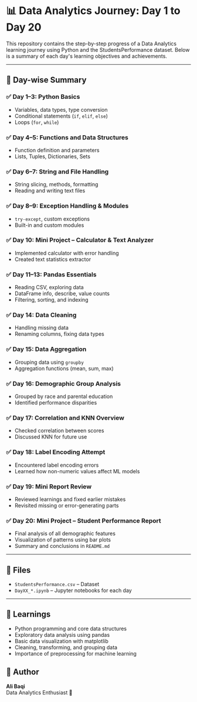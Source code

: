 # 📊 Data Analytics Journey: Day 1 to Day 20

This repository contains the step-by-step progress of a Data Analytics learning journey using Python and the StudentsPerformance dataset. Below is a summary of each day's learning objectives and achievements.

---

## 📅 Day-wise Summary

### ✅ Day 1–3: Python Basics
- Variables, data types, type conversion
- Conditional statements (`if`, `elif`, `else`)
- Loops (`for`, `while`)

### ✅ Day 4–5: Functions and Data Structures
- Function definition and parameters
- Lists, Tuples, Dictionaries, Sets

### ✅ Day 6–7: String and File Handling
- String slicing, methods, formatting
- Reading and writing text files

### ✅ Day 8–9: Exception Handling & Modules
- `try-except`, custom exceptions
- Built-in and custom modules

### ✅ Day 10: Mini Project – Calculator & Text Analyzer
- Implemented calculator with error handling
- Created text statistics extractor

### ✅ Day 11–13: Pandas Essentials
- Reading CSV, exploring data
- DataFrame info, describe, value counts
- Filtering, sorting, and indexing

### ✅ Day 14: Data Cleaning
- Handling missing data
- Renaming columns, fixing data types

### ✅ Day 15: Data Aggregation
- Grouping data using `groupby`
- Aggregation functions (mean, sum, max)

### ✅ Day 16: Demographic Group Analysis
- Grouped by race and parental education
- Identified performance disparities

### ✅ Day 17: Correlation and KNN Overview
- Checked correlation between scores
- Discussed KNN for future use

### ✅ Day 18: Label Encoding Attempt
- Encountered label encoding errors
- Learned how non-numeric values affect ML models

### ✅ Day 19: Mini Report Review
- Reviewed learnings and fixed earlier mistakes
- Revisited missing or error-generating parts

### ✅ Day 20: Mini Project – Student Performance Report
- Final analysis of all demographic features
- Visualization of patterns using bar plots
- Summary and conclusions in `README.md`

---

## 📂 Files

- `StudentsPerformance.csv` – Dataset
- `DayXX_*.ipynb` – Jupyter notebooks for each day

---

## 🧠 Learnings

- Python programming and core data structures
- Exploratory data analysis using pandas
- Basic data visualization with matplotlib
- Cleaning, transforming, and grouping data
- Importance of preprocessing for machine learning

## 👤 Author

**Ali Baqi**  
Data Analytics Enthusiast 🚀

